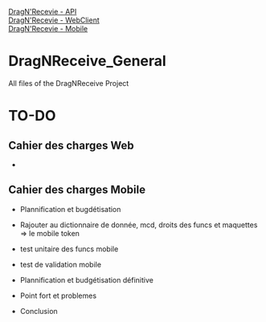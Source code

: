 [DragN'Recevie - API](https://github.com/KadenHD/DragNReceive_API/)<br>
[DragN'Recevie - WebClient](https://github.com/KadenHD/DragNReceive_WebClient/)<br>
[DragN'Recevie - Mobile](https://github.com/KadenHD/DragNReceive_Mobile/)
# DragNReceive_General
 All files of the DragNReceive Project

# TO-DO

## Cahier des charges Web
- 

## Cahier des charges Mobile
- Plannification et bugdétisation

- Rajouter au dictionnaire de donnée, mcd, droits des funcs et maquettes => le mobile token
- test unitaire des funcs mobile
- test de validation mobile
- Plannification et budgétisation définitive
- Point fort et problemes
- Conclusion
